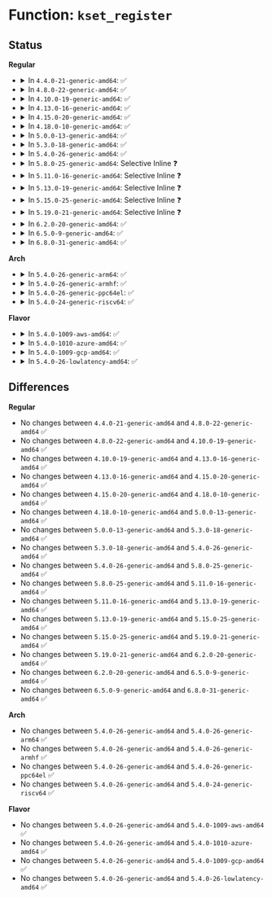 # Function: <code>kset_register</code>

## Status
<b>Regular</b>
<ul>
<li>
<details>
<summary>In <code>4.4.0-21-generic-amd64</code>: ✅</summary>

```c
int kset_register(struct kset * k)
```

```json
{
  "name": "kset_register",
  "collision_type": "Unique Global",
  "inline_type": "No",
  "funcs": [
    {
      "addr": 18446744071582958816,
      "name": "kset_register",
      "external": true,
      "loc": "lib/kobject.c:809",
      "file": "lib/kobject.c",
      "inline": "seen, unknown",
      "caller_inline": [],
      "caller_func": [
        "fs/ext4/sysfs.c:ext4_init_sysfs",
        "lib/kobject.c:kset_create_and_add",
        "drivers/base/bus.c:bus_register",
        "drivers/base/class.c:__class_register"
      ]
    }
  ],
  "symbols": [
    {
      "addr": 18446744071582958816,
      "name": "kset_register",
      "section": ".text",
      "bind": "STB_GLOBAL",
      "size": 100
    }
  ]
}
```
</details>
</li>
<li>
<details>
<summary>In <code>4.8.0-22-generic-amd64</code>: ✅</summary>

```c
int kset_register(struct kset * k)
```

```json
{
  "name": "kset_register",
  "collision_type": "Unique Global",
  "inline_type": "No",
  "funcs": [
    {
      "addr": 18446744071583246256,
      "name": "kset_register",
      "external": true,
      "loc": "lib/kobject.c:809",
      "file": "lib/kobject.c",
      "inline": "seen, unknown",
      "caller_inline": [],
      "caller_func": [
        "fs/ext4/sysfs.c:ext4_init_sysfs",
        "lib/kobject.c:kset_create_and_add",
        "drivers/base/bus.c:bus_register",
        "drivers/base/class.c:__class_register"
      ]
    }
  ],
  "symbols": [
    {
      "addr": 18446744071583246256,
      "name": "kset_register",
      "section": ".text",
      "bind": "STB_GLOBAL",
      "size": 100
    }
  ]
}
```
</details>
</li>
<li>
<details>
<summary>In <code>4.10.0-19-generic-amd64</code>: ✅</summary>

```c
int kset_register(struct kset * k)
```

```json
{
  "name": "kset_register",
  "collision_type": "Unique Global",
  "inline_type": "No",
  "funcs": [
    {
      "addr": 18446744071583361568,
      "name": "kset_register",
      "external": true,
      "loc": "lib/kobject.c:809",
      "file": "lib/kobject.c",
      "inline": "seen, unknown",
      "caller_inline": [],
      "caller_func": [
        "fs/ext4/sysfs.c:ext4_init_sysfs",
        "lib/kobject.c:kset_create_and_add",
        "drivers/base/bus.c:bus_register",
        "drivers/base/class.c:__class_register"
      ]
    }
  ],
  "symbols": [
    {
      "addr": 18446744071583361568,
      "name": "kset_register",
      "section": ".text",
      "bind": "STB_GLOBAL",
      "size": 100
    }
  ]
}
```
</details>
</li>
<li>
<details>
<summary>In <code>4.13.0-16-generic-amd64</code>: ✅</summary>

```c
int kset_register(struct kset * k)
```

```json
{
  "name": "kset_register",
  "collision_type": "Unique Global",
  "inline_type": "No",
  "funcs": [
    {
      "addr": 18446744071588211776,
      "name": "kset_register",
      "external": true,
      "loc": "lib/kobject.c:812",
      "file": "lib/kobject.c",
      "inline": "seen, unknown",
      "caller_inline": [],
      "caller_func": [
        "fs/ext4/sysfs.c:ext4_init_sysfs",
        "drivers/base/bus.c:bus_register",
        "drivers/base/class.c:__class_register",
        "lib/kobject.c:kset_create_and_add"
      ]
    }
  ],
  "symbols": [
    {
      "addr": 18446744071588211776,
      "name": "kset_register",
      "section": ".text",
      "bind": "STB_GLOBAL",
      "size": 100
    }
  ]
}
```
</details>
</li>
<li>
<details>
<summary>In <code>4.15.0-20-generic-amd64</code>: ✅</summary>

```c
int kset_register(struct kset * k)
```

```json
{
  "name": "kset_register",
  "collision_type": "Unique Global",
  "inline_type": "No",
  "funcs": [
    {
      "addr": 18446744071588761344,
      "name": "kset_register",
      "external": true,
      "loc": "lib/kobject.c:812",
      "file": "lib/kobject.c",
      "inline": "seen, unknown",
      "caller_inline": [],
      "caller_func": [
        "fs/ext4/sysfs.c:ext4_init_sysfs",
        "drivers/base/bus.c:bus_register",
        "drivers/base/class.c:__class_register",
        "lib/kobject.c:kset_create_and_add"
      ]
    }
  ],
  "symbols": [
    {
      "addr": 18446744071588761344,
      "name": "kset_register",
      "section": ".text",
      "bind": "STB_GLOBAL",
      "size": 100
    }
  ]
}
```
</details>
</li>
<li>
<details>
<summary>In <code>4.18.0-10-generic-amd64</code>: ✅</summary>

```c
int kset_register(struct kset * k)
```

```json
{
  "name": "kset_register",
  "collision_type": "Unique Global",
  "inline_type": "No",
  "funcs": [
    {
      "addr": 18446744071589139504,
      "name": "kset_register",
      "external": true,
      "loc": "lib/kobject.c:825",
      "file": "lib/kobject.c",
      "inline": "seen, unknown",
      "caller_inline": [],
      "caller_func": [
        "drivers/base/bus.c:bus_register",
        "drivers/base/class.c:__class_register",
        "lib/kobject.c:kset_create_and_add"
      ]
    }
  ],
  "symbols": [
    {
      "addr": 18446744071589139504,
      "name": "kset_register",
      "section": ".text",
      "bind": "STB_GLOBAL",
      "size": 100
    }
  ]
}
```
</details>
</li>
<li>
<details>
<summary>In <code>5.0.0-13-generic-amd64</code>: ✅</summary>

```c
int kset_register(struct kset * k)
```

```json
{
  "name": "kset_register",
  "collision_type": "Unique Global",
  "inline_type": "No",
  "funcs": [
    {
      "addr": 18446744071589374448,
      "name": "kset_register",
      "external": true,
      "loc": "lib/kobject.c:825",
      "file": "lib/kobject.c",
      "inline": "seen, unknown",
      "caller_inline": [],
      "caller_func": [
        "drivers/base/bus.c:bus_register",
        "drivers/base/class.c:__class_register",
        "lib/kobject.c:kset_create_and_add"
      ]
    }
  ],
  "symbols": [
    {
      "addr": 18446744071589374448,
      "name": "kset_register",
      "section": ".text",
      "bind": "STB_GLOBAL",
      "size": 100
    }
  ]
}
```
</details>
</li>
<li>
<details>
<summary>In <code>5.3.0-18-generic-amd64</code>: ✅</summary>

```c
int kset_register(struct kset * k)
```

```json
{
  "name": "kset_register",
  "collision_type": "Unique Global",
  "inline_type": "No",
  "funcs": [
    {
      "addr": 18446744071589831584,
      "name": "kset_register",
      "external": true,
      "loc": "lib/kobject.c:856",
      "file": "lib/kobject.c",
      "inline": "seen, unknown",
      "caller_inline": [],
      "caller_func": [
        "drivers/base/bus.c:bus_register",
        "drivers/base/class.c:__class_register",
        "lib/kobject.c:kset_create_and_add"
      ]
    }
  ],
  "symbols": [
    {
      "addr": 18446744071589831584,
      "name": "kset_register",
      "section": ".text",
      "bind": "STB_GLOBAL",
      "size": 110
    }
  ]
}
```
</details>
</li>
<li>
<details>
<summary>In <code>5.4.0-26-generic-amd64</code>: ✅</summary>

```c
int kset_register(struct kset * k)
```

```json
{
  "name": "kset_register",
  "collision_type": "Unique Global",
  "inline_type": "No",
  "funcs": [
    {
      "addr": 18446744071590057728,
      "name": "kset_register",
      "external": true,
      "loc": "lib/kobject.c:856",
      "file": "lib/kobject.c",
      "inline": "seen, unknown",
      "caller_inline": [],
      "caller_func": [
        "drivers/base/bus.c:bus_register",
        "drivers/base/class.c:__class_register",
        "lib/kobject.c:kset_create_and_add"
      ]
    }
  ],
  "symbols": [
    {
      "addr": 18446744071590057728,
      "name": "kset_register",
      "section": ".text",
      "bind": "STB_GLOBAL",
      "size": 110
    }
  ]
}
```
</details>
</li>
<li>
<details>
<summary>In <code>5.8.0-25-generic-amd64</code>: Selective Inline ❓</summary>

```c
int kset_register(struct kset * k)
```

```json
{
  "name": "kset_register",
  "collision_type": "Unique Global",
  "inline_type": "Selective",
  "funcs": [
    {
      "addr": 18446744071585052638,
      "name": "kset_register",
      "external": true,
      "loc": "lib/kobject.c:873",
      "file": "lib/kobject.c",
      "inline": "not declared, inlined",
      "caller_inline": [
        "lib/kobject.c:kset_create_and_add"
      ],
      "caller_func": [
        "drivers/base/bus.c:bus_register",
        "drivers/base/class.c:__class_register"
      ]
    }
  ],
  "symbols": [
    {
      "addr": 18446744071585051392,
      "name": "kset_register",
      "section": ".text",
      "bind": "STB_GLOBAL",
      "size": 110
    }
  ]
}
```
</details>
</li>
<li>
<details>
<summary>In <code>5.11.0-16-generic-amd64</code>: Selective Inline ❓</summary>

```c
int kset_register(struct kset * k)
```

```json
{
  "name": "kset_register",
  "collision_type": "Unique Global",
  "inline_type": "Selective",
  "funcs": [
    {
      "addr": 18446744071585202430,
      "name": "kset_register",
      "external": true,
      "loc": "lib/kobject.c:870",
      "file": "lib/kobject.c",
      "inline": "not declared, inlined",
      "caller_inline": [
        "lib/kobject.c:kset_create_and_add"
      ],
      "caller_func": [
        "drivers/base/bus.c:bus_register",
        "drivers/base/class.c:__class_register"
      ]
    }
  ],
  "symbols": [
    {
      "addr": 18446744071585201184,
      "name": "kset_register",
      "section": ".text",
      "bind": "STB_GLOBAL",
      "size": 110
    }
  ]
}
```
</details>
</li>
<li>
<details>
<summary>In <code>5.13.0-19-generic-amd64</code>: Selective Inline ❓</summary>

```c
int kset_register(struct kset * k)
```

```json
{
  "name": "kset_register",
  "collision_type": "Unique Global",
  "inline_type": "Selective",
  "funcs": [
    {
      "addr": 18446744071585085502,
      "name": "kset_register",
      "external": true,
      "loc": "lib/kobject.c:870",
      "file": "lib/kobject.c",
      "inline": "not declared, inlined",
      "caller_inline": [
        "lib/kobject.c:kset_create_and_add"
      ],
      "caller_func": [
        "drivers/base/bus.c:bus_register",
        "drivers/base/class.c:__class_register"
      ]
    }
  ],
  "symbols": [
    {
      "addr": 18446744071585084256,
      "name": "kset_register",
      "section": ".text",
      "bind": "STB_GLOBAL",
      "size": 110
    }
  ]
}
```
</details>
</li>
<li>
<details>
<summary>In <code>5.15.0-25-generic-amd64</code>: Selective Inline ❓</summary>

```c
int kset_register(struct kset * k)
```

```json
{
  "name": "kset_register",
  "collision_type": "Unique Global",
  "inline_type": "Selective",
  "funcs": [
    {
      "addr": 18446744071585532430,
      "name": "kset_register",
      "external": true,
      "loc": "lib/kobject.c:870",
      "file": "lib/kobject.c",
      "inline": "not declared, inlined",
      "caller_inline": [
        "lib/kobject.c:kset_create_and_add"
      ],
      "caller_func": [
        "drivers/base/bus.c:bus_register",
        "drivers/base/class.c:__class_register"
      ]
    }
  ],
  "symbols": [
    {
      "addr": 18446744071585531184,
      "name": "kset_register",
      "section": ".text",
      "bind": "STB_GLOBAL",
      "size": 110
    }
  ]
}
```
</details>
</li>
<li>
<details>
<summary>In <code>5.19.0-21-generic-amd64</code>: Selective Inline ❓</summary>

```c
int kset_register(struct kset * k)
```

```json
{
  "name": "kset_register",
  "collision_type": "Unique Global",
  "inline_type": "Selective",
  "funcs": [
    {
      "addr": 18446744071586686278,
      "name": "kset_register",
      "external": true,
      "loc": "lib/kobject.c:838",
      "file": "lib/kobject.c",
      "inline": "not declared, inlined",
      "caller_inline": [
        "lib/kobject.c:kset_create_and_add"
      ],
      "caller_func": [
        "drivers/base/bus.c:bus_register",
        "drivers/base/class.c:__class_register"
      ]
    }
  ],
  "symbols": [
    {
      "addr": 18446744071586684912,
      "name": "kset_register",
      "section": ".text",
      "bind": "STB_GLOBAL",
      "size": 113
    }
  ]
}
```
</details>
</li>
<li>
<details>
<summary>In <code>6.2.0-20-generic-amd64</code>: ✅</summary>

```c
int kset_register(struct kset * k)
```

```json
{
  "name": "kset_register",
  "collision_type": "Unique Global",
  "inline_type": "No",
  "funcs": [
    {
      "addr": 18446744071595765904,
      "name": "kset_register",
      "external": true,
      "loc": "lib/kobject.c:849",
      "file": "lib/kobject.c",
      "inline": "seen, unknown",
      "caller_inline": [],
      "caller_func": [
        "drivers/base/bus.c:bus_register",
        "drivers/base/class.c:__class_register",
        "lib/kobject.c:kset_create_and_add"
      ]
    }
  ],
  "symbols": [
    {
      "addr": 18446744071595765904,
      "name": "kset_register",
      "section": ".text",
      "bind": "STB_GLOBAL",
      "size": 162
    }
  ]
}
```
</details>
</li>
<li>
<details>
<summary>In <code>6.5.0-9-generic-amd64</code>: ✅</summary>

```c
int kset_register(struct kset * k)
```

```json
{
  "name": "kset_register",
  "collision_type": "Unique Global",
  "inline_type": "No",
  "funcs": [
    {
      "addr": 18446744071596290304,
      "name": "kset_register",
      "external": true,
      "loc": "lib/kobject.c:850",
      "file": "lib/kobject.c",
      "inline": "seen, unknown",
      "caller_inline": [],
      "caller_func": [
        "drivers/base/bus.c:bus_register",
        "drivers/base/class.c:class_register",
        "lib/kobject.c:kset_create_and_add"
      ]
    }
  ],
  "symbols": [
    {
      "addr": 18446744071596290304,
      "name": "kset_register",
      "section": ".text",
      "bind": "STB_GLOBAL",
      "size": 162
    }
  ]
}
```
</details>
</li>
<li>
<details>
<summary>In <code>6.8.0-31-generic-amd64</code>: ✅</summary>

```c
int kset_register(struct kset * k)
```

```json
{
  "name": "kset_register",
  "collision_type": "Unique Global",
  "inline_type": "No",
  "funcs": [
    {
      "addr": 18446744071597175152,
      "name": "kset_register",
      "external": true,
      "loc": "lib/kobject.c:857",
      "file": "lib/kobject.c",
      "inline": "seen, unknown",
      "caller_inline": [],
      "caller_func": [
        "drivers/base/bus.c:bus_register",
        "drivers/base/class.c:class_register",
        "lib/kobject.c:kset_create_and_add"
      ]
    }
  ],
  "symbols": [
    {
      "addr": 18446744071597175152,
      "name": "kset_register",
      "section": ".text",
      "bind": "STB_GLOBAL",
      "size": 185
    }
  ]
}
```
</details>
</li>
</ul>
<b>Arch</b>
<ul>
<li>
<details>
<summary>In <code>5.4.0-26-generic-arm64</code>: ✅</summary>

```c
int kset_register(struct kset * k)
```

```json
{
  "name": "kset_register",
  "collision_type": "Unique Global",
  "inline_type": "No",
  "funcs": [
    {
      "addr": 18446603336503832920,
      "name": "kset_register",
      "external": true,
      "loc": "lib/kobject.c:856",
      "file": "lib/kobject.c",
      "inline": "seen, unknown",
      "caller_inline": [],
      "caller_func": [
        "drivers/base/bus.c:bus_register",
        "drivers/base/class.c:__class_register",
        "lib/kobject.c:kset_create_and_add"
      ]
    }
  ],
  "symbols": [
    {
      "addr": 18446603336503832920,
      "name": "kset_register",
      "section": ".text",
      "bind": "STB_GLOBAL",
      "size": 128
    }
  ]
}
```
</details>
</li>
<li>
<details>
<summary>In <code>5.4.0-26-generic-armhf</code>: ✅</summary>

```c
int kset_register(struct kset * k)
```

```json
{
  "name": "kset_register",
  "collision_type": "Unique Global",
  "inline_type": "No",
  "funcs": [
    {
      "addr": 3236454092,
      "name": "kset_register",
      "external": true,
      "loc": "lib/kobject.c:856",
      "file": "lib/kobject.c",
      "inline": "seen, unknown",
      "caller_inline": [],
      "caller_func": [
        "drivers/base/bus.c:bus_register",
        "drivers/base/class.c:__class_register",
        "lib/kobject.c:kset_create_and_add"
      ]
    }
  ],
  "symbols": [
    {
      "addr": 3236454092,
      "name": "kset_register",
      "section": ".text",
      "bind": "STB_GLOBAL",
      "size": 124
    }
  ]
}
```
</details>
</li>
<li>
<details>
<summary>In <code>5.4.0-26-generic-ppc64el</code>: ✅</summary>

```c
int kset_register(struct kset * k)
```

```json
{
  "name": "kset_register",
  "collision_type": "Unique Global",
  "inline_type": "No",
  "funcs": [
    {
      "addr": 13835058055297683824,
      "name": "kset_register",
      "external": true,
      "loc": "lib/kobject.c:856",
      "file": "lib/kobject.c",
      "inline": "seen, unknown",
      "caller_inline": [],
      "caller_func": [
        "drivers/base/bus.c:bus_register",
        "drivers/base/class.c:__class_register",
        "lib/kobject.c:kset_create_and_add"
      ]
    }
  ],
  "symbols": [
    {
      "addr": 13835058055297683824,
      "name": "kset_register",
      "section": ".text",
      "bind": "STB_GLOBAL",
      "size": 196
    }
  ]
}
```
</details>
</li>
<li>
<details>
<summary>In <code>5.4.0-24-generic-riscv64</code>: ✅</summary>

```c
int kset_register(struct kset * k)
```

```json
{
  "name": "kset_register",
  "collision_type": "Unique Global",
  "inline_type": "No",
  "funcs": [
    {
      "addr": 18446743936279726916,
      "name": "kset_register",
      "external": true,
      "loc": "lib/kobject.c:856",
      "file": "lib/kobject.c",
      "inline": "seen, unknown",
      "caller_inline": [],
      "caller_func": [
        "drivers/base/bus.c:bus_register",
        "drivers/base/class.c:__class_register",
        "lib/kobject.c:kset_create_and_add"
      ]
    }
  ],
  "symbols": [
    {
      "addr": 18446743936279726916,
      "name": "kset_register",
      "section": ".text",
      "bind": "STB_GLOBAL",
      "size": 100
    }
  ]
}
```
</details>
</li>
</ul>
<b>Flavor</b>
<ul>
<li>
<details>
<summary>In <code>5.4.0-1009-aws-amd64</code>: ✅</summary>

```c
int kset_register(struct kset * k)
```

```json
{
  "name": "kset_register",
  "collision_type": "Unique Global",
  "inline_type": "No",
  "funcs": [
    {
      "addr": 18446744071589659984,
      "name": "kset_register",
      "external": true,
      "loc": "lib/kobject.c:856",
      "file": "lib/kobject.c",
      "inline": "seen, unknown",
      "caller_inline": [],
      "caller_func": [
        "drivers/base/bus.c:bus_register",
        "drivers/base/class.c:__class_register",
        "lib/kobject.c:kset_create_and_add"
      ]
    }
  ],
  "symbols": [
    {
      "addr": 18446744071589659984,
      "name": "kset_register",
      "section": ".text",
      "bind": "STB_GLOBAL",
      "size": 110
    }
  ]
}
```
</details>
</li>
<li>
<details>
<summary>In <code>5.4.0-1010-azure-amd64</code>: ✅</summary>

```c
int kset_register(struct kset * k)
```

```json
{
  "name": "kset_register",
  "collision_type": "Unique Global",
  "inline_type": "No",
  "funcs": [
    {
      "addr": 18446744071589385808,
      "name": "kset_register",
      "external": true,
      "loc": "lib/kobject.c:856",
      "file": "lib/kobject.c",
      "inline": "seen, unknown",
      "caller_inline": [],
      "caller_func": [
        "drivers/base/bus.c:bus_register",
        "drivers/base/class.c:__class_register",
        "lib/kobject.c:kset_create_and_add"
      ]
    }
  ],
  "symbols": [
    {
      "addr": 18446744071589385808,
      "name": "kset_register",
      "section": ".text",
      "bind": "STB_GLOBAL",
      "size": 110
    }
  ]
}
```
</details>
</li>
<li>
<details>
<summary>In <code>5.4.0-1009-gcp-amd64</code>: ✅</summary>

```c
int kset_register(struct kset * k)
```

```json
{
  "name": "kset_register",
  "collision_type": "Unique Global",
  "inline_type": "No",
  "funcs": [
    {
      "addr": 18446744071590103360,
      "name": "kset_register",
      "external": true,
      "loc": "lib/kobject.c:856",
      "file": "lib/kobject.c",
      "inline": "seen, unknown",
      "caller_inline": [],
      "caller_func": [
        "drivers/base/bus.c:bus_register",
        "drivers/base/class.c:__class_register",
        "lib/kobject.c:kset_create_and_add"
      ]
    }
  ],
  "symbols": [
    {
      "addr": 18446744071590103360,
      "name": "kset_register",
      "section": ".text",
      "bind": "STB_GLOBAL",
      "size": 110
    }
  ]
}
```
</details>
</li>
<li>
<details>
<summary>In <code>5.4.0-26-lowlatency-amd64</code>: ✅</summary>

```c
int kset_register(struct kset * k)
```

```json
{
  "name": "kset_register",
  "collision_type": "Unique Global",
  "inline_type": "No",
  "funcs": [
    {
      "addr": 18446744071590153664,
      "name": "kset_register",
      "external": true,
      "loc": "lib/kobject.c:856",
      "file": "lib/kobject.c",
      "inline": "seen, unknown",
      "caller_inline": [],
      "caller_func": [
        "drivers/base/bus.c:bus_register",
        "drivers/base/class.c:__class_register",
        "lib/kobject.c:kset_create_and_add"
      ]
    }
  ],
  "symbols": [
    {
      "addr": 18446744071590153664,
      "name": "kset_register",
      "section": ".text",
      "bind": "STB_GLOBAL",
      "size": 110
    }
  ]
}
```
</details>
</li>
</ul>

## Differences
<b>Regular</b>
<ul>
<li>
No changes between <code>4.4.0-21-generic-amd64</code> and <code>4.8.0-22-generic-amd64</code> ✅
</li>
<li>
No changes between <code>4.8.0-22-generic-amd64</code> and <code>4.10.0-19-generic-amd64</code> ✅
</li>
<li>
No changes between <code>4.10.0-19-generic-amd64</code> and <code>4.13.0-16-generic-amd64</code> ✅
</li>
<li>
No changes between <code>4.13.0-16-generic-amd64</code> and <code>4.15.0-20-generic-amd64</code> ✅
</li>
<li>
No changes between <code>4.15.0-20-generic-amd64</code> and <code>4.18.0-10-generic-amd64</code> ✅
</li>
<li>
No changes between <code>4.18.0-10-generic-amd64</code> and <code>5.0.0-13-generic-amd64</code> ✅
</li>
<li>
No changes between <code>5.0.0-13-generic-amd64</code> and <code>5.3.0-18-generic-amd64</code> ✅
</li>
<li>
No changes between <code>5.3.0-18-generic-amd64</code> and <code>5.4.0-26-generic-amd64</code> ✅
</li>
<li>
No changes between <code>5.4.0-26-generic-amd64</code> and <code>5.8.0-25-generic-amd64</code> ✅
</li>
<li>
No changes between <code>5.8.0-25-generic-amd64</code> and <code>5.11.0-16-generic-amd64</code> ✅
</li>
<li>
No changes between <code>5.11.0-16-generic-amd64</code> and <code>5.13.0-19-generic-amd64</code> ✅
</li>
<li>
No changes between <code>5.13.0-19-generic-amd64</code> and <code>5.15.0-25-generic-amd64</code> ✅
</li>
<li>
No changes between <code>5.15.0-25-generic-amd64</code> and <code>5.19.0-21-generic-amd64</code> ✅
</li>
<li>
No changes between <code>5.19.0-21-generic-amd64</code> and <code>6.2.0-20-generic-amd64</code> ✅
</li>
<li>
No changes between <code>6.2.0-20-generic-amd64</code> and <code>6.5.0-9-generic-amd64</code> ✅
</li>
<li>
No changes between <code>6.5.0-9-generic-amd64</code> and <code>6.8.0-31-generic-amd64</code> ✅
</li>
</ul>
<b>Arch</b>
<ul>
<li>
No changes between <code>5.4.0-26-generic-amd64</code> and <code>5.4.0-26-generic-arm64</code> ✅
</li>
<li>
No changes between <code>5.4.0-26-generic-amd64</code> and <code>5.4.0-26-generic-armhf</code> ✅
</li>
<li>
No changes between <code>5.4.0-26-generic-amd64</code> and <code>5.4.0-26-generic-ppc64el</code> ✅
</li>
<li>
No changes between <code>5.4.0-26-generic-amd64</code> and <code>5.4.0-24-generic-riscv64</code> ✅
</li>
</ul>
<b>Flavor</b>
<ul>
<li>
No changes between <code>5.4.0-26-generic-amd64</code> and <code>5.4.0-1009-aws-amd64</code> ✅
</li>
<li>
No changes between <code>5.4.0-26-generic-amd64</code> and <code>5.4.0-1010-azure-amd64</code> ✅
</li>
<li>
No changes between <code>5.4.0-26-generic-amd64</code> and <code>5.4.0-1009-gcp-amd64</code> ✅
</li>
<li>
No changes between <code>5.4.0-26-generic-amd64</code> and <code>5.4.0-26-lowlatency-amd64</code> ✅
</li>
</ul>
